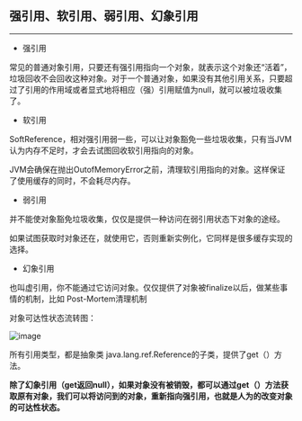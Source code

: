 ## 强引用、软引用、弱引用、幻象引用
---

* 强引用

常见的普通对象引用，只要还有强引用指向一个对象，就表示这个对象还“活着”，垃圾回收不会回收这种对象。对于一个普通对象，如果没有其他引用关系，只要超过了引用的作用域或者显式地将相应（强）引用赋值为null，就可以被垃圾收集了。

* 软引用

SoftReference，相对强引用弱一些，可以让对象豁免一些垃圾收集，只有当JVM 认为内存不足时，才会去试图回收软引用指向的对象。

JVM会确保在抛出OutofMemoryError之前，清理软引用指向的对象。这样保证了使用缓存的同时，不会耗尽内存。

* 弱引用

并不能使对象豁免垃圾收集，仅仅是提供一种访问在弱引用状态下对象的途经。

如果试图获取时对象还在，就使用它，否则重新实例化，它同样是很多缓存实现的选择。

* 幻象引用

也叫虚引用，你不能通过它访问对象。仅仅提供了对象被finalize以后，做某些事情的机制，比如 Post-Mortem清理机制


对象可达性状态流转图：

![image](../basic-knowledge/img/31.jpeg)


所有引用类型，都是抽象类 java.lang.ref.Reference的子类，提供了get（）方法。

**除了幻象引用（get返回null），如果对象没有被销毁，都可以通过get（）方法获取原有对象，我们可以将访问到的对象，重新指向强引用，也就是人为的改变对象的可达性状态。**

